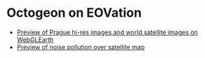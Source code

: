 # Octogeon on EOVation

- [Preview of Prague hi-res images and world satellite images on WebGLEarth](https://rawgit.com/OctoGEO/eovation/master/satellite/index.html#ll=50.08617,14.41361;alt=327;h=-1.211;t=-0.688)
- [Preview of noise pollution over satellite map](https://rawgit.com/OctoGEO/eovation/2ace2da83d35e86c3eb716fce6552147fd7a3f04/noise/index.html)
